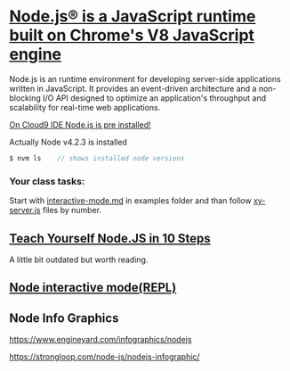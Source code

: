 # [Node.js® is a JavaScript runtime built on Chrome's V8 JavaScript engine](https://nodejs.org/en/)

Node.js is an runtime environment for developing server-side applications written in JavaScript.
It provides an event-driven architecture and a non-blocking I/O API designed
to optimize an application's throughput and scalability for real-time web applications.

[On Cloud9 IDE Node.js is pre installed!](https://docs.c9.io/docs/writing-a-nodejs-app)

Actually Node v4.2.3 is installed

```javascript
$ nvm ls    // shows installed node versions
```
### Your class tasks:
Start with [interactive-mode.md](https://github.com/Goyapa/COG-01/blob/master/nodejs/examples/interactive-mode.md) in examples folder and than follow [xy-server.js](https://github.com/Goyapa/COG-01/tree/master/nodejs/examples) files by number.



## [Teach Yourself Node.JS in 10 Steps](https://ponyfoo.com/articles/teach-yourself-nodejs-in-10-steps)
A little bit outdated but worth reading.


## [Node interactive mode(REPL)](https://github.com/Goyapa/COG-01/blob/master/nodejs/examples/interactive-mode.md)

## Node Info Graphics
https://www.engineyard.com/infographics/nodejs

https://strongloop.com/node-js/nodejs-infographic/